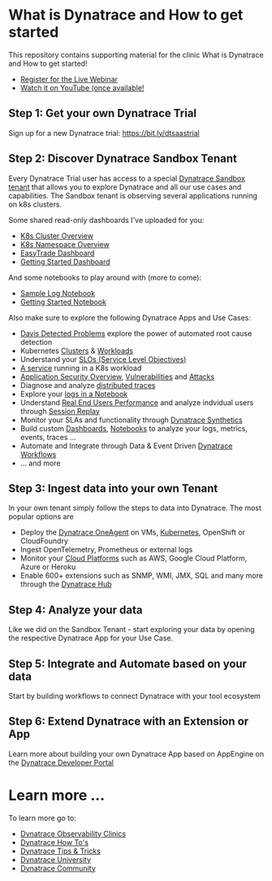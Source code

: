 # What is Dynatrace and How to get started
This repository contains supporting material for the clinic What is Dynatrace and How to get started!
* [Register for the Live Webinar](https://info.dynatrace.com/global-all-wc-observability-clinic-how-to-get-started-with-dynatrace-22392-registration.html)
* [Watch it on YouTube (once available!](https://bit.ly/dtoneagenttutorials)

## Step 1: Get your own Dynatrace Trial
Sign up for a new Dynatrace trial: https://bit.ly/dtsaastrial

## Step 2: Discover Dynatrace Sandbox Tenant
Every Dynatrace Trial user has access to a special [Dynatrace Sandbox tenant](https://wkf10640.apps.dynatrace.com/) that allows you to explore Dynatrace and all our use cases and capabilities.
The Sandbox tenant is observing several applications running on k8s clusters. 

Some shared read-only dashboards I've uploaded for you:
* [K8s Cluster Overview](https://wkf10640.apps.dynatrace.com/ui/document/v0/#share=906052ed-d03c-4a33-a302-6f7e55f5e4bd)
* [K8s Namespace Overview](https://wkf10640.apps.dynatrace.com/ui/document/v0/#share=19014900-50c3-4239-9ffa-3888cef882b4)
* [EasyTrade Dashboard](https://wkf10640.apps.dynatrace.com/ui/document/v0/#share=d2ae8659-2b0a-4b10-9546-5114b2fbf3a6)
* [Getting Started Dashboard](https://wkf10640.apps.dynatrace.com/ui/document/v0/#share=eaa07354-fcf8-4723-8c26-8ca2b0f120a4)

And some notebooks to play around with (more to come):
* [Sample Log Notebook](https://wkf10640.apps.dynatrace.com/ui/document/v0/#share=f90a132b-36fd-4735-9d75-66e5a84a7ea2)
* [Getting Started Notebook](https://wkf10640.apps.dynatrace.com/ui/document/v0/#share=bc440f34-626b-4303-b591-923d722d5600)

Also make sure to explore the following Dynatrace Apps and Use Cases:
* [Davis Detected Problems](https://wkf10640.apps.dynatrace.com/ui/apps/dynatrace.classic.problems/ui/problems?gtf=-24h+to+now) explore the power of automated root cause detection
* Kubernetes [Clusters](https://wkf10640.apps.dynatrace.com/ui/apps/dynatrace.classic.kubernetes/ui/kubernetes/KUBERNETES_CLUSTER-279D12C72068548C) & [Workloads](s://wkf10640.apps.dynatrace.com/ui/apps/dynatrace.classic.kubernetes.workloads/ui/entity/list/CLOUD_APPLICATION?gtf=-24h+to+now)
* Understand your [SLOs (Service Level Objectives)](https://wkf10640.apps.dynatrace.com/ui/apps/dynatrace.classic.slo/ui/slo)
* [A service](https://wkf10640.apps.dynatrace.com/ui/apps/dynatrace.classic.kubernetes.workloads/ui/entity/CLOUD_APPLICATION-CA2305D4EC324955?gtf=-24h+to+now&gf=all) running in a K8s workload 
* [Application Security Overview](https://wkf10640.apps.dynatrace.com/ui/apps/dynatrace.classic.security.overview/ui/security/overview), [Vulnerabilities](https://wkf10640.apps.dynatrace.com/ui/apps/dynatrace.classic.vulnerabilities/ui/security/vulnerabilities) and [Attacks](https://wkf10640.apps.dynatrace.com/ui/apps/dynatrace.classic.attacks/ui/security/attacks)
* Diagnose and analyze [distributed traces](https://wkf10640.apps.dynatrace.com/ui/apps/dynatrace.classic.distributed.traces/ui/diagnostictools/purepaths)
* Explore your [logs in a Notebook](https://wkf10640.apps.dynatrace.com/ui/document/v0/#share=f90a132b-36fd-4735-9d75-66e5a84a7ea2)
* Understand [Real End Users Performance](https://wkf10640.apps.dynatrace.com/ui/apps/dynatrace.classic.frontend/#uemapplications/uemappmetrics;gtf=-24h%20to%20now;gf=all;uemapplicationId=APPLICATION-A97880B9A9D5EAE6) and analyze indvidual users through [Session Replay](https://wkf10640.apps.dynatrace.com/ui/apps/dynatrace.classic.session.segmentation/ui/user-sessions)
* Monitor your SLAs and functionality through [Dynatrace Synthetics](https://wkf10640.apps.dynatrace.com/ui/apps/dynatrace.classic.synthetic/)
* Build custom [Dashboards](https://wkf10640.apps.dynatrace.com/ui/openApp/dynatrace.dashboards/), [Notebooks](https://wkf10640.apps.dynatrace.com/ui/openApp/dynatrace.notebooks/) to analyze your logs, metrics, events, traces ...
* Automate and Integrate through Data & Event Driven [Dynatrace Workflows](https://wkf10640.apps.dynatrace.com/ui/openApp/dynatrace.automations/)
* ... and more

## Step 3: Ingest data into your own Tenant

In your own tenant simply follow the steps to data into Dynatrace. The most popular options are
* Deploy the [Dynatrace OneAgent](https://www.dynatrace.com/support/help/setup-and-configuration/dynatrace-oneagent) on VMs, [Kubernetes](https://www.dynatrace.com/support/help/setup-and-configuration/setup-on-k8s), OpenShift or CloudFoundry
* Ingest OpenTelemetry, Prometheus or external logs
* Monitor your [Cloud Platforms](https://www.dynatrace.com/support/help/setup-and-configuration/setup-on-cloud-platforms) such as AWS, Google Cloud Platform, Azure or Heroku
* Enable 600+ extensions such as SNMP, WMI, JMX, SQL and many more through the [Dynatrace Hub](https://www.dynatrace.com/hub/)

## Step 4: Analyze your data

Like we did on the Sandbox Tenant - start exploring your data by opening the respective Dynatrace App for your Use Case.

## Step 5: Integrate and Automate based on your data

Start by building workflows to connect Dynatrace with your tool ecosystem

## Step 6: Extend Dynatrace with an Extension or App

Learn more about building your own Dynatrace App based on AppEngine on the [Dynatrace Developer Portal](https://developer.dynatrace.com)

# Learn more ...

To learn more go to:
* [Dynatrace Observability Clinics](https://bit.ly/oneagenttutorials)
* [Dynatrace How To's](https://bit.ly/dthowto)
* [Dynatrace Tips & Tricks](htts://bit.ly/dttipstricks)
* [Dynatrace University](https://university.dynatrace.com)
* [Dynatrace Community](https://community.dynatrace.com)
